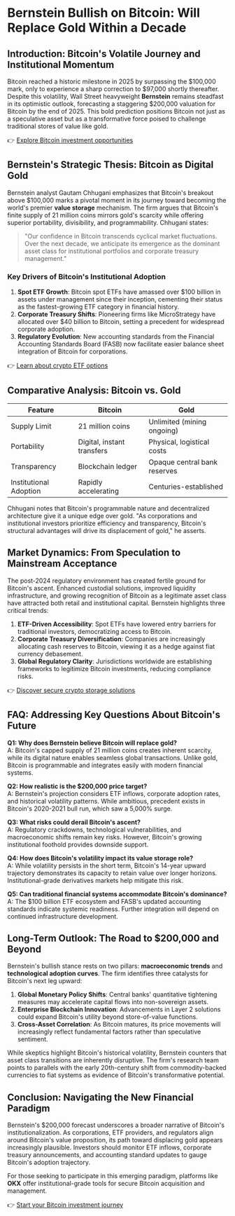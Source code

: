 # Bernstein Bullish on Bitcoin: Will Replace Gold Within a Decade  

## Introduction: Bitcoin's Volatile Journey and Institutional Momentum  
Bitcoin reached a historic milestone in 2025 by surpassing the $100,000 mark, only to experience a sharp correction to $97,000 shortly thereafter. Despite this volatility, Wall Street heavyweight **Bernstein** remains steadfast in its optimistic outlook, forecasting a staggering $200,000 valuation for Bitcoin by the end of 2025. This bold prediction positions Bitcoin not just as a speculative asset but as a transformative force poised to challenge traditional stores of value like gold.  

👉 [Explore Bitcoin investment opportunities](https://bit.ly/okx-bonus)  

## Bernstein's Strategic Thesis: Bitcoin as Digital Gold  
Bernstein analyst Gautam Chhugani emphasizes that Bitcoin's breakout above $100,000 marks a pivotal moment in its journey toward becoming the world's premier **value storage** mechanism. The firm argues that Bitcoin's finite supply of 21 million coins mirrors gold's scarcity while offering superior portability, divisibility, and programmability. Chhugani states:  
> "Our confidence in Bitcoin transcends cyclical market fluctuations. Over the next decade, we anticipate its emergence as the dominant asset class for institutional portfolios and corporate treasury management."  

### Key Drivers of Bitcoin's Institutional Adoption  
1. **Spot ETF Growth**: Bitcoin spot ETFs have amassed over $100 billion in assets under management since their inception, cementing their status as the fastest-growing ETF category in financial history.  
2. **Corporate Treasury Shifts**: Pioneering firms like MicroStrategy have allocated over $40 billion to Bitcoin, setting a precedent for widespread corporate adoption.  
3. **Regulatory Evolution**: New accounting standards from the Financial Accounting Standards Board (FASB) now facilitate easier balance sheet integration of Bitcoin for corporations.  

👉 [Learn about crypto ETF options](https://bit.ly/okx-bonus)  

## Comparative Analysis: Bitcoin vs. Gold  
| Feature                | Bitcoin                    | Gold                      |  
|-------------------------|----------------------------|---------------------------|  
| Supply Limit            | 21 million coins           | Unlimited (mining ongoing) |  
| Portability             | Digital, instant transfers | Physical, logistical costs |  
| Transparency            | Blockchain ledger          | Opaque central bank reserves |  
| Institutional Adoption  | Rapidly accelerating       | Centuries-established     |  

Chhugani notes that Bitcoin's programmable nature and decentralized architecture give it a unique edge over gold. "As corporations and institutional investors prioritize efficiency and transparency, Bitcoin's structural advantages will drive its displacement of gold," he asserts.  

## Market Dynamics: From Speculation to Mainstream Acceptance  
The post-2024 regulatory environment has created fertile ground for Bitcoin's ascent. Enhanced custodial solutions, improved liquidity infrastructure, and growing recognition of Bitcoin as a legitimate asset class have attracted both retail and institutional capital. Bernstein highlights three critical trends:  

1. **ETF-Driven Accessibility**: Spot ETFs have lowered entry barriers for traditional investors, democratizing access to Bitcoin.  
2. **Corporate Treasury Diversification**: Companies are increasingly allocating cash reserves to Bitcoin, viewing it as a hedge against fiat currency debasement.  
3. **Global Regulatory Clarity**: Jurisdictions worldwide are establishing frameworks to legitimize Bitcoin investments, reducing compliance risks.  

👉 [Discover secure crypto storage solutions](https://bit.ly/okx-bonus)  

## FAQ: Addressing Key Questions About Bitcoin's Future  

**Q1: Why does Bernstein believe Bitcoin will replace gold?**  
A: Bitcoin's capped supply of 21 million coins creates inherent scarcity, while its digital nature enables seamless global transactions. Unlike gold, Bitcoin is programmable and integrates easily with modern financial systems.  

**Q2: How realistic is the $200,000 price target?**  
A: Bernstein's projection considers ETF inflows, corporate adoption rates, and historical volatility patterns. While ambitious, precedent exists in Bitcoin's 2020-2021 bull run, which saw a 5,000% surge.  

**Q3: What risks could derail Bitcoin's ascent?**  
A: Regulatory crackdowns, technological vulnerabilities, and macroeconomic shifts remain key risks. However, Bitcoin's growing institutional foothold provides downside support.  

**Q4: How does Bitcoin's volatility impact its value storage role?**  
A: While volatility persists in the short term, Bitcoin's 14-year upward trajectory demonstrates its capacity to retain value over longer horizons. Institutional-grade derivatives markets help mitigate this risk.  

**Q5: Can traditional financial systems accommodate Bitcoin's dominance?**  
A: The $100 billion ETF ecosystem and FASB's updated accounting standards indicate systemic readiness. Further integration will depend on continued infrastructure development.  

## Long-Term Outlook: The Road to $200,000 and Beyond  
Bernstein's bullish stance rests on two pillars: **macroeconomic trends** and **technological adoption curves**. The firm identifies three catalysts for Bitcoin's next leg upward:  

1. **Global Monetary Policy Shifts**: Central banks' quantitative tightening measures may accelerate capital flows into non-sovereign assets.  
2. **Enterprise Blockchain Innovation**: Advancements in Layer 2 solutions could expand Bitcoin's utility beyond store-of-value functions.  
3. **Cross-Asset Correlation**: As Bitcoin matures, its price movements will increasingly reflect fundamental factors rather than speculative sentiment.  

While skeptics highlight Bitcoin's historical volatility, Bernstein counters that asset class transitions are inherently disruptive. The firm's research team points to parallels with the early 20th-century shift from commodity-backed currencies to fiat systems as evidence of Bitcoin's transformative potential.  

## Conclusion: Navigating the New Financial Paradigm  
Bernstein's $200,000 forecast underscores a broader narrative of Bitcoin's institutionalization. As corporations, ETF providers, and regulators align around Bitcoin's value proposition, its path toward displacing gold appears increasingly plausible. Investors should monitor ETF inflows, corporate treasury announcements, and accounting standard updates to gauge Bitcoin's adoption trajectory.  

For those seeking to participate in this emerging paradigm, platforms like **OKX** offer institutional-grade tools for secure Bitcoin acquisition and management.  

👉 [Start your Bitcoin investment journey](https://bit.ly/okx-bonus)  
